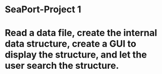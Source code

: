 # SeaPort-Project 1

# Read a data file, create the internal data structure, create a GUI to display the structure, and let the user search the structure. 
